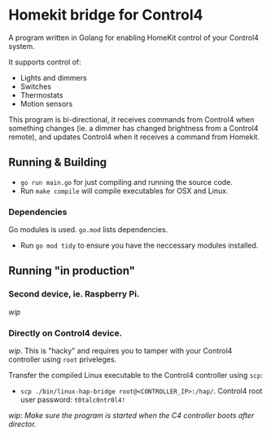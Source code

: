 # Homekit bridge for Control4
A program written in Golang for enabling HomeKit control of your Control4 system.

It supports control of:
- Lights and dimmers
- Switches
- Thermostats
- Motion sensors

This program is bi-directional, it receives commands from Control4 when something changes (ie. a dimmer has changed brightness from a Control4 remote), and updates Control4 when it receives a command from Homekit.

## Running & Building
- `go run main.go` for just compiling and running the source code.
- Run `make compile` will compile executables for OSX and Linux.

### Dependencies
Go modules is used. `go.mod` lists dependencies.
- Run `go mod tidy` to ensure you have the neccessary modules installed.

## Running "in production"

### Second device, ie. Raspberry Pi.
_wip_

### Directly on Control4 device.
_wip_. This is "hacky" and requires you to tamper with your Control4 controller using `root` priveleges.

Transfer the compiled Linux executable to the Control4 controller using `scp`:
- `scp ./bin/linux-hap-bridge root@<CONTROLLER_IP>:/hap/`. Control4 root user password: `t0talc0ntr0l4!`

_wip: Make sure the program is started when the C4 controller boots after director._